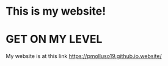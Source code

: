 # This is my website!

# GET ON MY LEVEL

My website is at this link https://pmolluso19.github.io.website/
